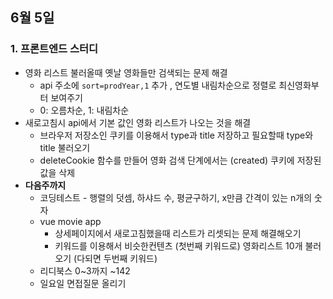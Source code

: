## 6월 5일
### 1. 프론트엔드 스터디
- 영화 리스트 불러올때 옛날 영화들만 검색되는 문제 해결
	- api 주소에 ```sort=prodYear,1```  추가 , 연도별 내림차순으로 정렬로 최신영화부터 보여주기
	- 0: 오름차순, 1: 내림차순
- 새로고침시 api에서 기본 값인 영화 리스트가 나오는 것을 해결
	- 브라우저 저장소인 쿠키를 이용해서 type과 title 저장하고 필요할때 type와 title 불러오기
	- deleteCookie 함수를 만들어 영화 검색 단계에서는 (created) 쿠키에 저장된 값을 삭제
- **다음주까지**
	- 코딩테스트 - 행렬의 덧셈,  하샤드 수, 평균구하기,  x만큼 간격이 있는 n개의 숫자
	- vue movie app
		- 상세페이지에서 새로고침했을때 리스트가 리셋되는 문제 해결해오기
		- 키워드를 이용해서 비슷한컨텐츠  (첫번째 키워드로) 영화리스트 10개 불러오기 (다되면 두번째 키워드)
	- 리디북스 0~3까지 ~142
	- 일요일 면접질문 올리기
